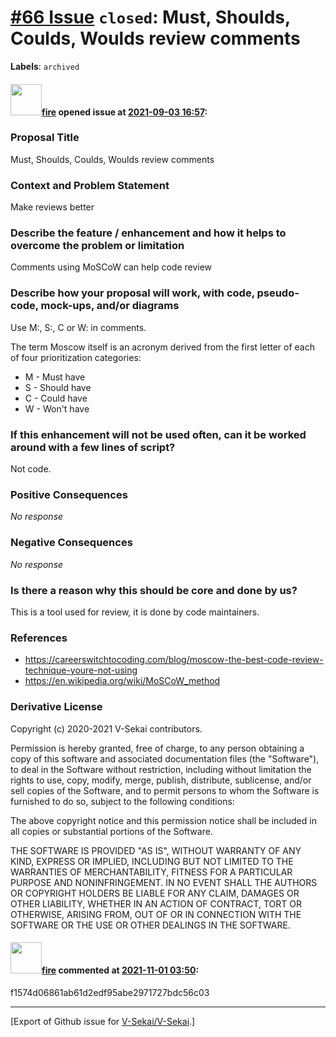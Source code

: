 # [\#66 Issue](https://github.com/V-Sekai/V-Sekai/issues/66) `closed`: Must, Shoulds, Coulds, Woulds review comments
**Labels**: `archived`


#### <img src="https://avatars.githubusercontent.com/u/32321?u=c2e06a3d2b49a467aa907e54aa259516440267cc&v=4" width="50">[fire](https://github.com/fire) opened issue at [2021-09-03 16:57](https://github.com/V-Sekai/V-Sekai/issues/66):

### Proposal Title

Must, Shoulds, Coulds, Woulds review comments

### Context and Problem Statement

Make reviews better

### Describe the feature / enhancement and how it helps to overcome the problem or limitation

Comments using MoSCoW can help code review

### Describe how your proposal will work, with code, pseudo-code, mock-ups, and/or diagrams

Use M:, S:, C or W: in comments.

<Wikipedia> The term Moscow itself is an acronym derived from the first letter of each of four prioritization categories: 

* M - Must have 
* S - Should have
* C - Could have
* W - Won't have 

### If this enhancement will not be used often, can it be worked around with a few lines of script?

Not code.

### Positive Consequences

_No response_

### Negative Consequences

_No response_

### Is there a reason why this should be core and done by us?

This is a tool used for review, it is done by code maintainers.

### References

- https://careerswitchtocoding.com/blog/moscow-the-best-code-review-technique-youre-not-using
- https://en.wikipedia.org/wiki/MoSCoW_method

### Derivative License

Copyright (c) 2020-2021 V-Sekai contributors.

Permission is hereby granted, free of charge, to any person obtaining a copy
of this software and associated documentation files (the "Software"), to deal
in the Software without restriction, including without limitation the rights
to use, copy, modify, merge, publish, distribute, sublicense, and/or sell
copies of the Software, and to permit persons to whom the Software is
furnished to do so, subject to the following conditions:

The above copyright notice and this permission notice shall be included in all
copies or substantial portions of the Software.

THE SOFTWARE IS PROVIDED "AS IS", WITHOUT WARRANTY OF ANY KIND, EXPRESS OR
IMPLIED, INCLUDING BUT NOT LIMITED TO THE WARRANTIES OF MERCHANTABILITY,
FITNESS FOR A PARTICULAR PURPOSE AND NONINFRINGEMENT. IN NO EVENT SHALL THE
AUTHORS OR COPYRIGHT HOLDERS BE LIABLE FOR ANY CLAIM, DAMAGES OR OTHER
LIABILITY, WHETHER IN AN ACTION OF CONTRACT, TORT OR OTHERWISE, ARISING FROM,
OUT OF OR IN CONNECTION WITH THE SOFTWARE OR THE USE OR OTHER DEALINGS IN THE
SOFTWARE.


#### <img src="https://avatars.githubusercontent.com/u/32321?u=c2e06a3d2b49a467aa907e54aa259516440267cc&v=4" width="50">[fire](https://github.com/fire) commented at [2021-11-01 03:50](https://github.com/V-Sekai/V-Sekai/issues/66#issuecomment-955903819):

f1574d06861ab61d2edf95abe2971727bdc56c03


-------------------------------------------------------------------------------



[Export of Github issue for [V-Sekai/V-Sekai](https://github.com/V-Sekai/V-Sekai).]
